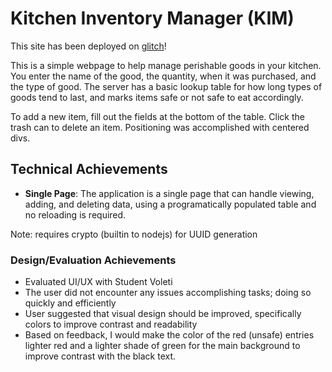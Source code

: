 # Kitchen Inventory Manager (KIM)

This site has been deployed on [glitch](https://dear-cuboid-rake.glitch.me/)!

This is a simple webpage to help manage perishable goods in your kitchen. You enter the name of the good, the quantity, when it was purchased, and the type of good.
The server has a basic lookup table for how long types of goods tend to last, and marks items safe or not safe to eat accordingly.

To add a new item, fill out the fields at the bottom of the table. Click the trash can to delete an item. Positioning was accomplished with
centered divs.

## Technical Achievements
- **Single Page**: The application is a single page that can handle viewing, adding, and deleting data, using a programatically populated table and no reloading is required.

Note: requires crypto (builtin to nodejs) for UUID generation

### Design/Evaluation Achievements
- Evaluated UI/UX with Student Voleti
- The user did not encounter any issues accomplishing tasks; doing so quickly and efficiently
- User suggested that visual design should be improved, specifically colors to improve contrast and readability
- Based on feedback, I would make the color of the red (unsafe) entries lighter red and a lighter shade of green for the main background to improve contrast with the black text.